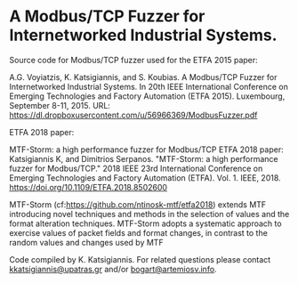 # A Modbus/TCP Fuzzer for Internetworked Industrial Systems.
Source code for Modbus/TCP fuzzer used for the ETFA 2015 paper:

A.G. Voyiatzis, K. Katsigiannis, and S. Koubias.
A Modbus/TCP Fuzzer for Internetworked Industrial Systems.
In 20th IEEE International Conference on Emerging Technologies and Factory Automation (ETFA 2015).
Luxembourg, September 8-11, 2015.
URL: https://dl.dropboxusercontent.com/u/56966369/ModbusFuzzer.pdf

ETFA 2018 paper:

MTF-Storm: a high performance fuzzer for Modbus/TCP ETFA 2018 paper:
Katsigiannis K, and Dimitrios Serpanos. "MTF-Storm: a high performance fuzzer for Modbus/TCP." 
2018 IEEE 23rd International Conference on Emerging Technologies and Factory Automation (ETFA). Vol. 1. IEEE, 2018.
https://doi.org/10.1109/ETFA.2018.8502600

MTF-Storm (cf:https://github.com/ntinosk-mtf/etfa2018) extends MTF  introducing novel techniques and methods in the selection of values and the format
alteration techniques. MTF-Storm adopts a systematic approach to exercise values of packet fields and format
changes, in contrast to the random values and changes used by MTF


Code compiled by K. Katsigiannis.
For related questions please contact <kkatsigiannis@upatras.gr> and/or <bogart@artemiosv.info>.
